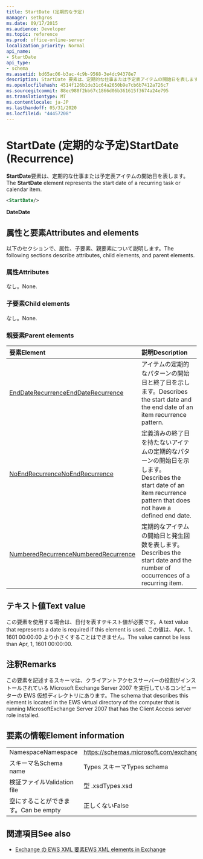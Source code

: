 ```yaml
---
title: StartDate (定期的な予定)
manager: sethgros
ms.date: 09/17/2015
ms.audience: Developer
ms.topic: reference
ms.prod: office-online-server
localization_priority: Normal
api_name:
- StartDate
api_type:
- schema
ms.assetid: bd65ac06-b3ac-4c9b-9568-3e4dc94378e7
description: StartDate 要素は、定期的な仕事または予定表アイテムの開始日を表します。
ms.openlocfilehash: 4514f126b1de31c64a2650b9e7cb6b7412a726c7
ms.sourcegitcommit: 88ec988f2bb67c1866d06b361615f3674a24e795
ms.translationtype: MT
ms.contentlocale: ja-JP
ms.lasthandoff: 05/31/2020
ms.locfileid: "44457208"
---
```

# <a name="startdate-recurrence"></a><span data-ttu-id="47bdf-103">StartDate (定期的な予定)</span><span class="sxs-lookup"><span data-stu-id="47bdf-103">StartDate (Recurrence)</span></span>

<span data-ttu-id="47bdf-104">**StartDate**要素は、定期的な仕事または予定表アイテムの開始日を表します。</span><span class="sxs-lookup"><span data-stu-id="47bdf-104">The **StartDate** element represents the start date of a recurring task or calendar item.</span></span> 
  
```xml
<StartDate/>
```

<span data-ttu-id="47bdf-105">**Date**</span><span class="sxs-lookup"><span data-stu-id="47bdf-105">**Date**</span></span>

## <a name="attributes-and-elements"></a><span data-ttu-id="47bdf-106">属性と要素</span><span class="sxs-lookup"><span data-stu-id="47bdf-106">Attributes and elements</span></span>

<span data-ttu-id="47bdf-107">以下のセクションで、属性、子要素、親要素について説明します。</span><span class="sxs-lookup"><span data-stu-id="47bdf-107">The following sections describe attributes, child elements, and parent elements.</span></span>
  
### <a name="attributes"></a><span data-ttu-id="47bdf-108">属性</span><span class="sxs-lookup"><span data-stu-id="47bdf-108">Attributes</span></span>

<span data-ttu-id="47bdf-109">なし。</span><span class="sxs-lookup"><span data-stu-id="47bdf-109">None.</span></span>
  
### <a name="child-elements"></a><span data-ttu-id="47bdf-110">子要素</span><span class="sxs-lookup"><span data-stu-id="47bdf-110">Child elements</span></span>

<span data-ttu-id="47bdf-111">なし。</span><span class="sxs-lookup"><span data-stu-id="47bdf-111">None.</span></span>
  
### <a name="parent-elements"></a><span data-ttu-id="47bdf-112">親要素</span><span class="sxs-lookup"><span data-stu-id="47bdf-112">Parent elements</span></span>

|<span data-ttu-id="47bdf-113">**要素**</span><span class="sxs-lookup"><span data-stu-id="47bdf-113">**Element**</span></span>|<span data-ttu-id="47bdf-114">**説明**</span><span class="sxs-lookup"><span data-stu-id="47bdf-114">**Description**</span></span>|
|:-----|:-----|
|[<span data-ttu-id="47bdf-115">EndDateRecurrence</span><span class="sxs-lookup"><span data-stu-id="47bdf-115">EndDateRecurrence</span></span>](enddaterecurrence.md) <br/> |<span data-ttu-id="47bdf-116">アイテムの定期的なパターンの開始日と終了日を示します。</span><span class="sxs-lookup"><span data-stu-id="47bdf-116">Describes the start date and the end date of an item recurrence pattern.</span></span>  <br/> |
|[<span data-ttu-id="47bdf-117">NoEndRecurrence</span><span class="sxs-lookup"><span data-stu-id="47bdf-117">NoEndRecurrence</span></span>](noendrecurrence.md) <br/> |<span data-ttu-id="47bdf-118">定義済みの終了日を持たないアイテムの定期的なパターンの開始日を示します。</span><span class="sxs-lookup"><span data-stu-id="47bdf-118">Describes the start date of an item recurrence pattern that does not have a defined end date.</span></span>  <br/> |
|[<span data-ttu-id="47bdf-119">NumberedRecurrence</span><span class="sxs-lookup"><span data-stu-id="47bdf-119">NumberedRecurrence</span></span>](numberedrecurrence.md) <br/> |<span data-ttu-id="47bdf-120">定期的なアイテムの開始日と発生回数を表します。</span><span class="sxs-lookup"><span data-stu-id="47bdf-120">Describes the start date and the number of occurrences of a recurring item.</span></span>  <br/> |
   
## <a name="text-value"></a><span data-ttu-id="47bdf-121">テキスト値</span><span class="sxs-lookup"><span data-stu-id="47bdf-121">Text value</span></span>

<span data-ttu-id="47bdf-122">この要素を使用する場合は、日付を表すテキスト値が必要です。</span><span class="sxs-lookup"><span data-stu-id="47bdf-122">A text value that represents a date is required if this element is used.</span></span> <span data-ttu-id="47bdf-123">この値は、Apr、1、1601 00:00:00 より小さくすることはできません。</span><span class="sxs-lookup"><span data-stu-id="47bdf-123">The value cannot be less than Apr, 1, 1601 00:00:00.</span></span>
  
## <a name="remarks"></a><span data-ttu-id="47bdf-124">注釈</span><span class="sxs-lookup"><span data-stu-id="47bdf-124">Remarks</span></span>

<span data-ttu-id="47bdf-125">この要素を記述するスキーマは、クライアントアクセスサーバーの役割がインストールされている Microsoft Exchange Server 2007 を実行しているコンピューターの EWS 仮想ディレクトリにあります。</span><span class="sxs-lookup"><span data-stu-id="47bdf-125">The schema that describes this element is located in the EWS virtual directory of the computer that is running MicrosoftExchange Server 2007 that has the Client Access server role installed.</span></span>
  
## <a name="element-information"></a><span data-ttu-id="47bdf-126">要素の情報</span><span class="sxs-lookup"><span data-stu-id="47bdf-126">Element information</span></span>

|||
|:-----|:-----|
|<span data-ttu-id="47bdf-127">Namespace</span><span class="sxs-lookup"><span data-stu-id="47bdf-127">Namespace</span></span>  <br/> |https://schemas.microsoft.com/exchange/services/2006/types  <br/> |
|<span data-ttu-id="47bdf-128">スキーマ名</span><span class="sxs-lookup"><span data-stu-id="47bdf-128">Schema name</span></span>  <br/> |<span data-ttu-id="47bdf-129">Types スキーマ</span><span class="sxs-lookup"><span data-stu-id="47bdf-129">Types schema</span></span>  <br/> |
|<span data-ttu-id="47bdf-130">検証ファイル</span><span class="sxs-lookup"><span data-stu-id="47bdf-130">Validation file</span></span>  <br/> |<span data-ttu-id="47bdf-131">型 .xsd</span><span class="sxs-lookup"><span data-stu-id="47bdf-131">Types.xsd</span></span>  <br/> |
|<span data-ttu-id="47bdf-132">空にすることができます。</span><span class="sxs-lookup"><span data-stu-id="47bdf-132">Can be empty</span></span>  <br/> |<span data-ttu-id="47bdf-133">正しくない</span><span class="sxs-lookup"><span data-stu-id="47bdf-133">False</span></span>  <br/> |
   
## <a name="see-also"></a><span data-ttu-id="47bdf-134">関連項目</span><span class="sxs-lookup"><span data-stu-id="47bdf-134">See also</span></span>

- [<span data-ttu-id="47bdf-135">Exchange の EWS XML 要素</span><span class="sxs-lookup"><span data-stu-id="47bdf-135">EWS XML elements in Exchange</span></span>](ews-xml-elements-in-exchange.md)

